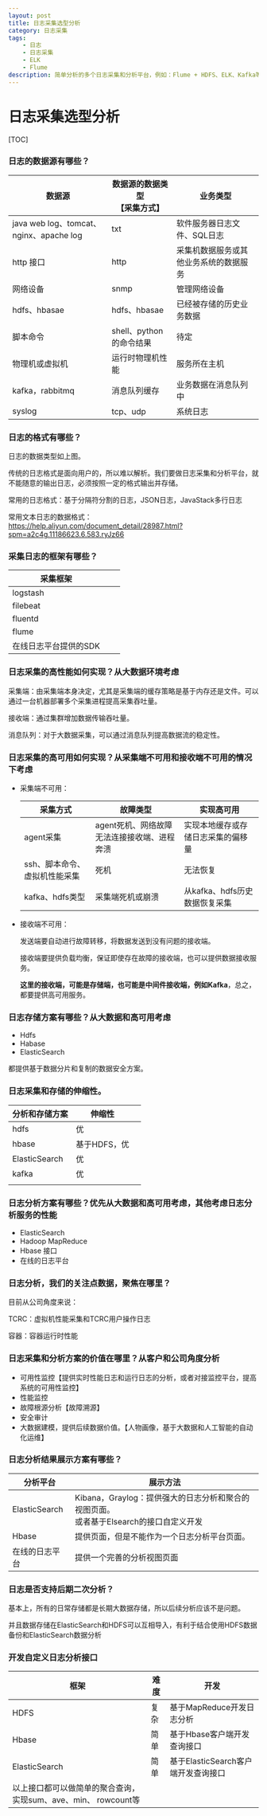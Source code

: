 ```yaml
---
layout: post
title: 日志采集选型分析
category: 日志采集
tags: 
    - 日志
    - 日志采集
    - ELK
    - Flume
description: 简单分析的多个日志采集和分析平台，例如：Flume + HDFS、ELK、Kafka等
---
```


# 日志采集选型分析

[TOC]

### 日志的数据源有哪些？

| 数据源                                  | 数据源的数据类型<br>【采集方式】 | 业务类型                               |
| --------------------------------------- | -------------------------------- | -------------------------------------- |
| java web log、tomcat、nginx、apache log | txt                              | 软件服务器日志文件、SQL日志            |
| http 接口                               | http                             | 采集机数据服务或其他业务系统的数据服务 |
| 网络设备                                | snmp                             | 管理网络设备                           |
| hdfs、hbasae                            | hdfs、hbasae                     | 已经被存储的历史业务数据               |
| 脚本命令                                | shell、python的命令结果          | 待定                                   |
| 物理机或虚拟机                          | 运行时物理机性能                 | 服务所在主机                           |
| kafka，rabbitmq                         | 消息队列缓存                     | 业务数据在消息队列中                   |
| syslog                                  | tcp、udp                         | 系统日志                               |



### 日志的格式有哪些？

日志的数据类型如上图。

传统的日志格式是面向用户的，所以难以解析。我们要做日志采集和分析平台，就不能随意的输出日志，必须按照一定的格式输出并存储。

常用的日志格式：基于分隔符分割的日志，JSON日志，JavaStack多行日志

常用文本日志的数据格式：https://help.aliyun.com/document_detail/28987.html?spm=a2c4g.11186623.6.583.ryJz66

### 采集日志的框架有哪些？

| 采集框架              |      |      |
| --------------------- | ---- | ---- |
| logstash              |      |      |
| filebeat              |      |      |
| fluentd               |      |      |
| flume                 |      |      |
| 在线日志平台提供的SDK |      |      |



### 日志采集的高性能如何实现？从大数据环境考虑

 采集端：由采集端本身决定，尤其是采集端的缓存策略是基于内存还是文件。可以通过一台机器部署多个采集进程提高采集吞吐量。

接收端：通过集群增加数据传输吞吐量。

消息队列：对于大数据采集，可以通过消息队列提高数据流的稳定性。

### 日志采集的高可用如何实现？从采集端不可用和接收端不可用的情况下考虑

* 采集端不可用：

  | 采集方式                      | 故障类型                                    | 实现高可用                         |
  | ----------------------------- | ------------------------------------------- | ---------------------------------- |
  | agent采集                     | agent死机、网络故障无法连接接收端、进程奔溃 | 实现本地缓存或存储日志采集的偏移量 |
  | ssh、脚本命令、虚拟机性能采集 | 死机                                        | 无法恢复                           |
  | kafka、hdfs类型               | 采集端死机或崩溃                            | 从kafka、hdfs历史数据恢复采集      |

  

* 接收端不可用：

  发送端要自动进行故障转移，将数据发送到没有问题的接收端。

  接收端要提供负载均衡，保证即使存在故障的接收端，也可以提供数据接收服务。

  **这里的接收端，可能是存储端，也可能是中间件接收端，例如Kafka**，总之，都要提供高可用服务。

### 日志存储方案有哪些？从大数据和高可用考虑

* Hdfs 
* Habase
* ElasticSearch

都提供基于数据分片和复制的数据安全方案。

### 日志采集和存储的伸缩性。

| 分析和存储方案 | 伸缩性       |      |
| -------------- | ------------ | ---- |
| hdfs           | 优           |      |
| hbase          | 基于HDFS，优 |      |
| ElasticSearch  | 优           |      |
| kafka          | 优           |      |
|                |              |      |



### 日志分析方案有哪些？优先从大数据和高可用考虑，其他考虑日志分析服务的性能

* ElasticSearch
* Hadoop MapReduce
* Hbase 接口
* 在线的日志平台

### 日志分析，我们的关注点数据，聚焦在哪里？

目前从公司角度来说：

TCRC：虚拟机性能采集和TCRC用户操作日志

容器：容器运行时性能

### 日志采集和分析方案的价值在哪里？从客户和公司角度分析

* 可用性监控【提供实时性能日志和运行日志的分析，或者对接监控平台，提高系统的可用性监控】
* 性能监控
* 故障根源分析【故障溯源】
* 安全审计
* 大数据建模，提供后续数据价值。【人物画像，基于大数据和人工智能的自动化运维】

### 日志分析结果展示方案有哪些？

| 分析平台       | 展示方法                                                     |
| -------------- | ------------------------------------------------------------ |
| ElasticSearch  | Kibana，Graylog：提供强大的日志分析和聚合的视图页面。<br>或者基于Elsearch的接口自定义开发 |
| Hbase          | 提供页面，但是不能作为一个日志分析平台页面。                 |
| 在线的日志平台 | 提供一个完善的分析视图页面                                   |



### 日志是否支持后期二次分析？

基本上，所有的日常存储都是长期大数据存储，所以后续分析应该不是问题。

并且数据存储在ElasticSearch和HDFS可以互相导入，有利于结合使用HDFS数据备份和ElasticSearch数据分析

### 开发自定义日志分析接口

| 框架                                                         | 难度 | 开发                                |
| ------------------------------------------------------------ | ---- | ----------------------------------- |
| HDFS                                                         | 复杂 | 基于MapReduce开发日志分析           |
| Hbase                                                        | 简单 | 基于Hbase客户端开发查询接口         |
| ElasticSearch                                                | 简单 | 基于ElasticSearch客户端开发查询接口 |
| 以上接口都可以做简单的聚合查询，实现sum、ave、min、   rowcount等 |      |                                     |

